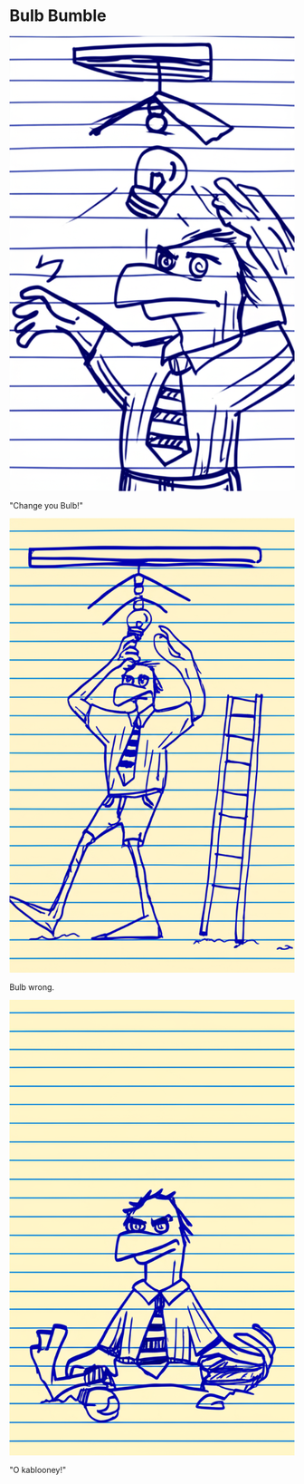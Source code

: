 # Bulb Bumble

![Garrey Goosey reaches up towards a ceiling fixture with a new lightbulb.](bulb-1.png)

"Change you Bulb!"

![Garrey Goosey is tangled in a step stool, looking confused, dropping the bulb.](bulb-2.png)

Bulb wrong.

![Garrey Goosey sits on the floor amidst broken glass and the step stool, looking furious.](bulb-3.png)

"O kablooney!"

